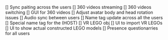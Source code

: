 [] Sync paiting across the users
[] 360 videos streaming 
[] 360 videos switching 
[] GUI for 360 videos
[] Adjust avatar body and head rotation issues
[] Audio sync between users
[] Name tag update across all the users
[] Special name tag for the (HOST)
[] VR LEGO obj
[] UI to import VR LEGOs
[] UI to show actual constructed LEGO models
[] Presence questionarries for all users

